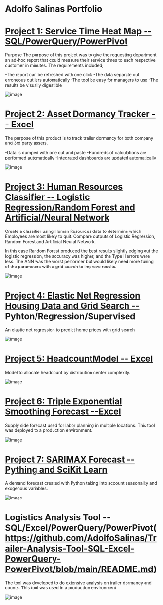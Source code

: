 # Adolfo Salinas Portfolio



# [Project 1: Service Time Heat Map -- SQL/PowerQuery/PowerPivot](https://github.com/AdolfoSalinas/ServiceTimeHeatMap_SQL_PowerQuery_PowerPivot)

Purpose The purpose of this project was to give the requesting department an ad-hoc report that could measure their service times to each respective customer in minutes. The requirements included;

-The report can be refreshed with one click 
-The data separate out erroneous outliers automatically 
-The tool be easy for managers to use
-The results be visually digestible 


![image](https://user-images.githubusercontent.com/44706605/189499272-c6eb10e4-2295-4561-ac07-8aa1b433f22c.png)

# [Project 2: Asset Dormancy Tracker -- Excel](https://github.com/AdolfoSalinas/DormancyTracker/blob/main/README.md)


The purpose of this product is to track trailer dormancy for both company and 3rd party assets.

-Data is dumped with one cut and paste
-Hundreds of calculations are performed automatically
-Integrated dashboards are updated automatically 

![image](https://user-images.githubusercontent.com/44706605/189499958-50e730a9-b0ac-4a48-9e1a-4c06dfe356e0.png)




# [Project 3: Human Resources Classifier -- Logistic Regression/Random Forest and Artificial/Neural Network](https://github.com/AdolfoSalinas/Human_Resources_Classifier/blob/main/README.md)

Create a classifier using Human Resources data to determine which Employees are most likely to quit.
Compare outputs of Logistic Regression, Random Forest and Artificial Neural Network.


In this case Random Forest produced the best results slightly edging out the logistic regression, the accuracy was higher, and the Type II errors were less. 
The ANN was the worst performer but would likely need more tuning of the parameters with a grid search to improve results.


![image](https://user-images.githubusercontent.com/44706605/189500670-d1528f74-d7ec-47a8-8b50-0c0b7019bd01.png)




#  [Project 4: Elastic Net Regression Housing Data and Grid Search --Pyhton/Regression/Supervised](https://github.com/AdolfoSalinas/ElasticNetRegression_HousingData)
An elastic net regression to predict home prices with grid search

![image](https://user-images.githubusercontent.com/44706605/189504765-5fc1df63-25a7-4965-88d6-e15e0db01977.png)





# [Project 5: HeadcountModel -- Excel](https://github.com/AdolfoSalinas/HeadcountModel/tree/main)
Model to allocate headcount by distribution center complexity.

![image](https://user-images.githubusercontent.com/44706605/189504986-cdb079f0-efca-48af-a62a-821ae8d2cb1d.png)





# [Project 6: Triple Exponential Smoothing Forecast --Excel](https://github.com/AdolfoSalinas/ExponentialTripleSmoothingForecast_Excel)
Supply side forecast used for labor planning in multiple locations. This tool was deployed to a production environment.

![image](https://user-images.githubusercontent.com/44706605/189505208-55e90452-1ca3-41e2-a1f1-819d8cf58339.png)





# [Project 7: SARIMAX Forecast --Pything and SciKit Learn](https://github.com/AdolfoSalinas/SARIMAX_Python_Forecast)
A demand forecast created with Python taking into account seasonality and exogenous variables.

![image](https://user-images.githubusercontent.com/44706605/190205359-2416bcf5-686d-41d5-9f7c-8c1508be4acc.png)




# Logistics Analysis Tool --SQL/Excel/PowerQuery/PowerPivot(https://github.com/AdolfoSalinas/Trailer-Analysis-Tool-SQL-Excel-PowerQuery-PowerPivot/blob/main/README.md)
The tool was developed to do extensive analysis on trailer dormancy and counts. This tool was used in a production environment

![image](https://user-images.githubusercontent.com/44706605/190205938-7214b68f-62fd-44ad-a7d4-0005160fb047.png)


